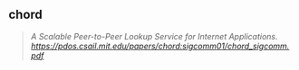 chord
-----

> _A Scalable Peer-to-Peer Lookup Service for Internet Applications._  
> _https://pdos.csail.mit.edu/papers/chord:sigcomm01/chord_sigcomm.pdf_
